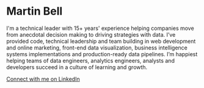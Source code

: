 # Martin Bell
I'm  a technical leader with 15+ years' experience helping companies move from anecdotal decision making to driving strategies with data. I’ve provided code, technical leadership and team building in web development and online marketing, front-end data visualization, business intelligence systems implementations and production-ready data pipelines. I’m happiest helping teams of data engineers, analytics engineers, analysts and developers succeed in a culture of learning and growth. 

[Connect with me on LinkedIn](https://www.linkedin.com/in/bellmartin/)
